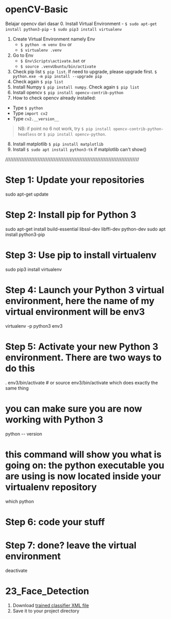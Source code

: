 # openCV-Basic

Belajar opencv dari dasar
0. Install Virtual Environment
    - `$ sudo apt-get install python3-pip`
    - `$ sudo pip3 install virtualenv`
1. Create Virtual Environment namely Env 
    - `$ python -m venv Env`
    or
    - `$ virtualenv .venv`
2. Go to Env 
    - `$ Env\Scripts\activate.bat`
    or 
    - `$ source .venvUbuntu/bin/activate`
3. Check pip list `$ pip list`. If need to upgrade, please upgrade first. `$ python.exe -m pip install --upgrade pip`
4. Check again `$ pip list`
5. Install Numpy `$ pip install numpy`. Check again `$ pip list`
6. Install opencv `$ pip install opencv-contrib-python`
7. How to check opencv already installed:

- Type `$ python`
- Type `import cv2`
- Type `cv2.__version__`

> NB: if point no 6 not work, try `$ pip install opencv-contrib-python-headless` or `$ pip install opencv-python`.

8. Install matplotlib `$ pip install matplotlib`
9. Install `$ sudo apt install python3-tk` if matplotlib can't show()



///////////////////////////////////////////////////////////////////////////////////
# Step 1: Update your repositories
sudo apt-get update

# Step 2: Install pip for Python 3
sudo apt-get install build-essential libssl-dev libffi-dev python-dev
sudo apt install python3-pip

# Step 3: Use pip to install virtualenv
sudo pip3 install virtualenv 

# Step 4: Launch your Python 3 virtual environment, here the name of my virtual environment will be env3
virtualenv -p python3 env3

# Step 5: Activate your new Python 3 environment. There are two ways to do this
. env3/bin/activate # or source env3/bin/activate which does exactly the same thing

# you can make sure you are now working with Python 3
python -- version
# this command will show you what is going on: the python executable you are using is now located inside your virtualenv repository
which python 

# Step 6: code your stuff

# Step 7: done? leave the virtual environment
deactivate



# 23_Face_Detection
1. Download [trained classifier XML file](https://raw.githubusercontent.com/opencv/opencv/master/data/haarcascades/haarcascade_frontalface_default.xml)
2. Save it to your project directory